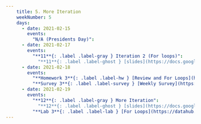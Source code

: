 ```yaml
---
    title: 5. More Iteration
    weekNumber: 5
    days:
      - date: 2021-02-15
        events:
          "N/A (Presidents Day)":
      - date: 2021-02-17
        events:
          "**11**{: .label .label-gray } Iteration 2 (For loops)":
            "**11**{: .label .label-ghost } [slides](https://docs.google.com/presentation/d/1JDI_3POazkOLhGe8mmWDxixH73So6SzymP7QdNLqeRI/edit#slide=id.p) • [code](https://datahub.berkeley.edu/hub/user-redirect/git-sync?repo=https://github.com/surajrampure/data-94-sp21&subPath=lecture/lec11/lec11.ipynb) • [code HTML](resources/assets/lecture/lec11/lec11.html) • [QC](https://edstem.org/us/courses/3251/lessons/10224/slides/50796) • readings: [SPR 10](https://cs.stanford.edu/people/nick/py/python-for.html), [14](https://cs.stanford.edu/people/nick/py/python-range.html); [TCS 8.2](https://runestone.academy/runestone/books/published/thinkcspy/MoreAboutIteration/Theforlooprevisited.html), [10.18](https://runestone.academy/runestone/books/published/thinkcspy/Lists/TheAccumulatorPatternwithLists.html)"
      - date: 2021-02-18
        events:
          "**Homework 3**{: .label .label-hw } [Review and For Loops](https://datahub.berkeley.edu/hub/user-redirect/git-sync?repo=https://github.com/surajrampure/data-94-sp21&subPath=hw/hw03/hw03.ipynb) **(due Feb. 24)**":
          "**Survey 3**{: .label .label-survey } [Weekly Survey](https://docs.google.com/forms/d/e/1FAIpQLSc-TbZqaeVmoZp9qsWK6Innpf8LtUtm2VopRVYdP9GoOySXpQ/viewform) **(due Feb. 24)**":
      - date: 2021-02-19
        events:
          "**12**{: .label .label-gray } More Iteration":
            "**12**{: .label .label-ghost } [slides](https://docs.google.com/presentation/d/1xiA6wvgdH-8g5Qfh0-U9yobQcJSHA8n7cgZOWtuCBqo/edit?usp=sharing) • [code](https://datahub.berkeley.edu/hub/user-redirect/git-sync?repo=https://github.com/surajrampure/data-94-sp21&subPath=lecture/lec12/lec12.ipynb) • [code HTML](resources/assets/lecture/lec12/lec12.html) • [QC](https://edstem.org/us/courses/3251/lessons/10508/slides/51515) • readings: [Luhn's](https://gizmodo.com/how-credit-card-numbers-work-1493331190), [TCS 10.24](https://runestone.academy/runestone/books/published/thinkcspy/Lists/NestedLists.html)"
          "**Lab 3**{: .label .label-lab } [For Loops](https://datahub.berkeley.edu/hub/user-redirect/git-sync?repo=https://github.com/surajrampure/data-94-sp21&subPath=lab/lab03/lab03.ipynb)":
---
```

